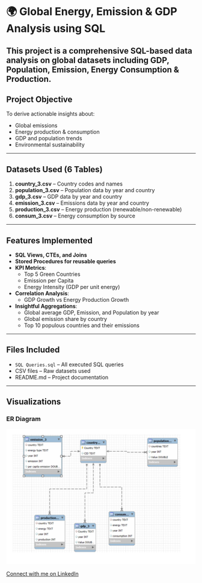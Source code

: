 # 🌍 **Global Energy, Emission & GDP Analysis using SQL**

This project is a comprehensive SQL-based data analysis on global datasets including GDP, Population, Emission, Energy Consumption & Production.
---

## Project Objective

To derive actionable insights about:
- Global emissions
- Energy production & consumption
- GDP and population trends
- Environmental sustainability

---

## Datasets Used (6 Tables)
1. **country_3.csv** – Country codes and names
2. **population_3.csv** – Population data by year and country
3. **gdp_3.csv** – GDP data by year and country
4. **emission_3.csv** – Emissions data by year and country
5. **production_3.csv** – Energy production (renewable/non-renewable)
6. **consum_3.csv** – Energy consumption by source

---

## Features Implemented

- **SQL Views, CTEs, and Joins**
- **Stored Procedures for reusable queries**
- **KPI Metrics**:
  - Top 5 Green Countries
  - Emission per Capita
  - Energy Intensity (GDP per unit energy)
- **Correlation Analysis**:
  - GDP Growth vs Energy Production Growth
- **Insightful Aggregations**:
  - Global average GDP, Emission, and Population by year
  - Global emission share by country
  - Top 10 populous countries and their emissions

---

## Files Included

- `SQL Queries.sql` – All executed SQL queries
- CSV files – Raw datasets used
- README.md – Project documentation

---


## Visualizations

### ER Diagram

![ER Diagram](/ER_Diagram.png)

[Connect with me on LinkedIn]((https://www.linkedin.com/in/akshay-korlepara-7538a8318/))


